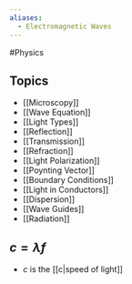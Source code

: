 ```yaml
---
aliases:
  - Electromagnetic Waves
---
```

#Physics 
## Topics
* [[Microscopy]]
* [[Wave Equation]]
* [[Light Types]]
* [[Reflection]]
* [[Transmission]]
* [[Refraction]]
* [[Light Polarization]]
* [[Poynting Vector]]
* [[Boundary Conditions]]
* [[Light in Conductors]]
* [[Dispersion]]
* [[Wave Guides]]
* [[Radiation]]
## $\displaystyle c=\lambda f$
* $\displaystyle c$ is the [[c|speed of light]]
